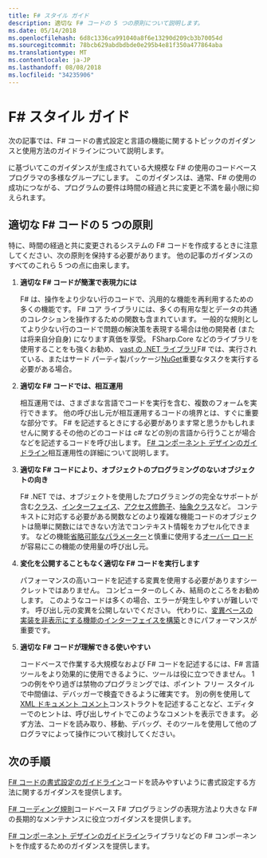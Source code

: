 ```yaml
---
title: F# スタイル ガイド
description: 適切な F# コードの 5 つの原則について説明します。
ms.date: 05/14/2018
ms.openlocfilehash: 6d8c1336ca991040a8f6e13290d209cb3b70054d
ms.sourcegitcommit: 78bcb629abdbdbde0e295b4e81f350a477864aba
ms.translationtype: MT
ms.contentlocale: ja-JP
ms.lasthandoff: 08/08/2018
ms.locfileid: "34235906"
---
```

# <a name="f-style-guide"></a>F# スタイル ガイド

次の記事では、F# コードの書式設定と言語の機能に関するトピックのガイダンスと使用方法のガイドラインについて説明します。

に基づいてこのガイダンスが生成されている大規模な F# の使用のコードベース プログラマの多様なグループにします。 このガイダンスは、通常、F# の使用の成功につながる、プログラムの要件は時間の経過と共に変更と不満を最小限に抑えられます。

## <a name="five-principles-of-good-f-code"></a>適切な F# コードの 5 つの原則

特に、時間の経過と共に変更されるシステムの F# コードを作成するときに注意してください、次の原則を保持する必要があります。 他の記事のガイダンスのすべてのこれら 5 つの点に由来します。

1. **適切な F# コードが簡潔で表現力には**

    F# は、操作をより少ない行のコードで、汎用的な機能を再利用するための多くの機能です。 F# コア ライブラリには、多くの有用な型とデータの共通のコレクションを操作するための関数も含まれています。 一般的な規則としてより少ない行のコードで問題の解決策を表現する場合は他の開発者 (または将来自分自身) になります真価を享受。 FSharp.Core などのライブラリを使用することをも強くお勧め、 [vast の .NET ライブラリ](https://docs.microsoft.com/dotnet/api/)F# では、実行されている、またはサード パーティ製パッケージ[NuGet](https://www.nuget.org/)重要なタスクを実行する必要がある場合。

2. **適切な F# コードでは、相互運用**

    相互運用では、さまざまな言語でコードを実行を含む、複数のフォームを実行できます。 他の呼び出し元が相互運用するコードの境界とは、すぐに重要な部分です。 F# を記述するときにする必要があります常と思うかもしれませんに関するその他のどのコードは c# などの別の言語から行うことが場合などを記述するコードを呼び出します。 [F# コンポーネント デザインのガイドライン](component-design-guidelines.md)相互運用性の詳細について説明します。

3. **適切な F# コードにより、オブジェクトのプログラミングのないオブジェクトの向き**

    F# .NET では、オブジェクトを使用したプログラミングの完全なサポートが含む[クラス](../language-reference/classes.md)、[インターフェイス](../language-reference/interfaces.md)、[アクセス修飾子](../language-reference/access-control.md)、[抽象クラス](../language-reference/abstract-classes.md)など。 コンテキストに対応する必要がある関数などのより複雑な機能コードのオブジェクトは簡単に関数にはできない方法でコンテキスト情報をカプセル化できます。 などの機能[省略可能なパラメーター](../language-reference/members/methods.md#optional-arguments)と慎重に使用する[オーバー ロード](../language-reference/members/methods.md#overloaded-methods)が容易にこの機能の使用量の呼び出し元。

4. **変化を公開することもなく適切な F# コードを実行します**

    パフォーマンスの高いコードを記述する変異を使用する必要がありますシークレットではありません。 コンピューターのしくみ、結局のところをお勧めします。 このようなコードは多くの場合、エラーが発生しやすいが難しいです。 呼び出し元の変異を公開しないでください。 代わりに、[変異ベースの実装を非表示にする機能のインターフェイスを構築](conventions.md#performance)ときにパフォーマンスが重要です。

5. **適切な F# コードが理解できる使いやすい**

    コードベースで作業する大規模なおよび F# コードを記述するには、F# 言語ツールをより効果的に使用できるように、ツールは役に立つできません。 1 つの例をやり過ぎは禁物のプログラミングでは、ポイント フリー スタイルで中間値は、デバッガーで検査できるように確実です。 別の例を使用して[XML ドキュメント コメント](../language-reference/xml-documentation.md)コンストラクトを記述することなど、エディターでのヒントは、呼び出しサイトでこのようなコメントを表示できます。 必ず方法、コードを読み取り、移動、デバッグ、そのツールを使用して他のプログラマによって操作について検討してください。

## <a name="next-steps"></a>次の手順

[F# コードの書式設定のガイドライン](formatting.md)コードを読みやすいように書式設定する方法に関するガイダンスを提供します。

[F# コーディング規則](conventions.md)コードベース F# プログラミングの表現方法より大きな F# の長期的なメンテナンスに役立つガイダンスを提供します。

[F# コンポーネント デザインのガイドライン](component-design-guidelines.md)ライブラリなどの F# コンポーネントを作成するためのガイダンスを提供します。

